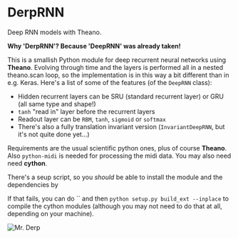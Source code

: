 # DerpRNN
Deep RNN models with Theano.


**Why 'DerpRNN'? Because 'DeepRNN' was already taken!**

This is a smallish Python module for deep recurrent neural networks using **Theano**. Evolving through time and the layers is performed all in a nested theano.scan loop, so the implementation is in this way a bit different than in e.g. Keras. Here's a list of some of the features (of the `DeepRNN` class):

- Hidden recurrent layers can be SRU (standard recurrent layer) or GRU (all same type and shape!)
- `tanh` "read in" layer before the recurrent layers
- Readout layer can be `RBM`, `tanh`, `sigmoid` or `softmax`
- There's also a fully translation invariant version (`InvariantDeepRNN`, but it's not quite done yet...)

Requirements are the usual scientific python ones, plus of course **Theano**. Also `python-midi` is needed for processing the midi data. You may also need need **cython**.

There's a seup script, so you *should* be able to install the module and the dependencies by


If that fails, you can do `` and then `python setup.py build_ext --inplace` to compile the cython modules (although you may not need to do that at all, depending on your machine).


![](https://github.com/harpone/DerpRNN/blob/master/Mr-derp.png "Mr. Derp")

